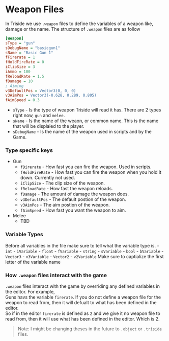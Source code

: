 # Weapon Files 
In Triside we use `.weapon` files to define the variables of a weapon like, damage or the name. The structure of `.weapon` files are as follow
```ini
[Weapon]
sType = "gun"
sDebugName = "basicgun1"
sName = "Basic Gun 1"
fFirerate = 1
fHoldFireRate = 0
iClipSize = 3
iAmmo = 100
fReloadRate = 1.5
fDamage = 10
; Aiming
v3DefaultPos = Vector3(0, 0, 0)
v3AimPos = Vector3(-0.628, 0.289, 0.805)
fAimSpeed = 0.3
```

- `sType` - Is the type of weapon Triside will read it has. There are 2 types right now, `gun` and `melee`.
- `sName` - Is the name of the weaon, or common name. This is the name that will be displaied to the player.
- `sDebugName` - Is the name of the weapon used in scripts and by the Game.

### Type specific keys
- Gun
  - `fDirerate` - How fast you can fire the weapon. Used in scripts.
  - `fHoldFireRate` - How fast you can fire the weapon when you hold it down. Currently not used.
  - `iClipSize` - The clip size of the weapon.
  - `fReloadRate` - How fast the weapon reloads.
  - `fDamage` - The amount of damage the weapon does.
  - `v3DefaultPos` - The default postion of the weapon.
  - `v3AimPos` - The aim postion of the weapon.
  - `fAimSpeed` - How fast you want the weapon to aim.
- Melee
  - TBD
  
### Variable Types
Before all variables in the file make sure to tell what the variable type is.
	- `int` - `iVariable`
	- `float` - `fVariable`
	- `string` - `sVariable`
	- `bool` - `bVariable`
	- `Vector3` - `v3Variable`
	- `Vector2` - `v2Variable`
Make sure to captialize the first letter of the variable name

### How `.weapon` files interact with the game
  `.weapon` files interact with the game by overriding any defined variables in the editor. For example,<br>
Guns havs the variable `firerate`. If you do not define a weapon file for the weapon to read from, then it will defualt to what has been defined in the editor. <br>So if in the editor `firerate` is defined as `2` and we give it no weapon file to read from, then it will use what has been defined in the editor. Which is 2.
  
> Note: I might be changing theses in the future to `.object` or `.triside` files.

